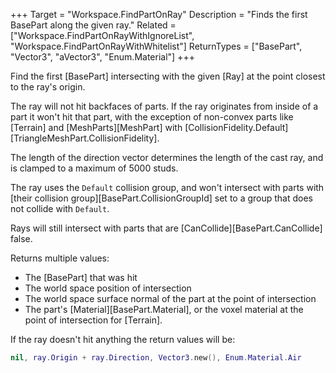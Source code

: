 +++
Target = "Workspace.FindPartOnRay"
Description = "Finds the first BasePart along the given ray."
Related = ["Workspace.FindPartOnRayWithIgnoreList", "Workspace.FindPartOnRayWithWhitelist"]
ReturnTypes = ["BasePart", "Vector3", "aVector3", "Enum.Material"]
+++

Find the first [BasePart] intersecting with the given [Ray] at the point closest to the ray's origin.

The ray will not hit backfaces of parts. If the ray originates from inside of a part it won't hit that part, with the exception of non-convex parts like [Terrain] and [MeshParts][MeshPart] with [CollisionFidelity.Default][TriangleMeshPart.CollisionFidelity].

The length of the direction vector determines the length of the cast ray, and is clamped to a maximum of 5000 studs.

The ray uses the `Default` collision group, and won't intersect with parts with [their collision group][BasePart.CollisionGroupId] set to a group that does not collide with `Default`.

Rays will still intersect with parts that are [CanCollide][BasePart.CanCollide] false.

Returns multiple values:

- The [BasePart] that was hit
- The world space position of intersection
- The world space surface normal of the part at the point of intersection
- The part's [Material][BasePart.Material], or the voxel material at the point of intersection for [Terrain].

If the ray doesn't hit anything the return values will be:

```lua
nil, ray.Origin + ray.Direction, Vector3.new(), Enum.Material.Air
```
